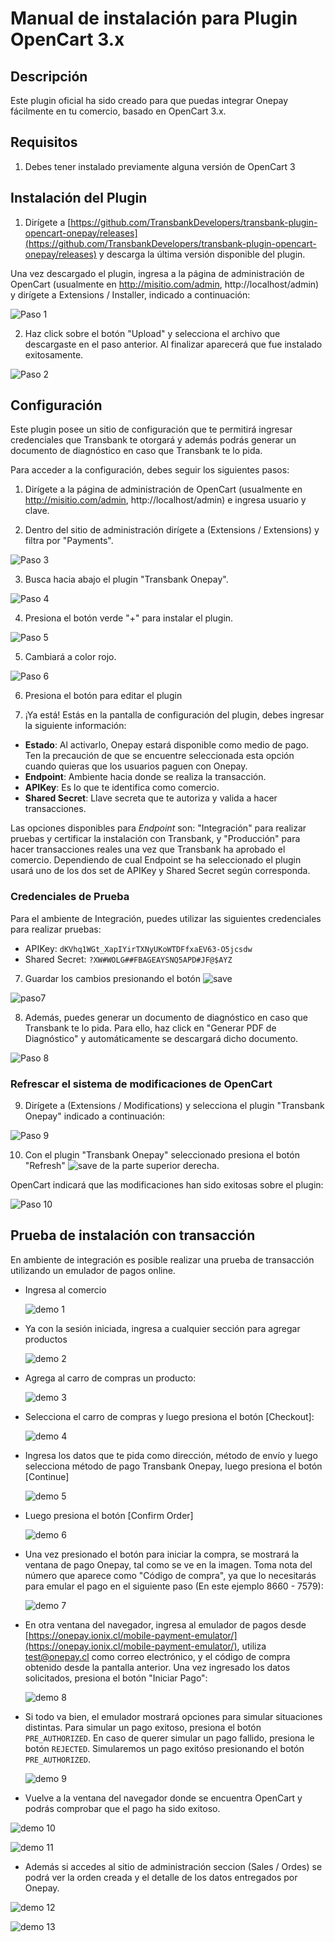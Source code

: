 # Manual de instalación para Plugin OpenCart 3.x

## Descripción

Este plugin oficial ha sido creado para que puedas integrar Onepay fácilmente en tu comercio, basado en OpenCart 3.x.

## Requisitos

1. Debes tener instalado previamente alguna versión de OpenCart 3

## Instalación del Plugin

1. Dirígete a [https://github.com/TransbankDevelopers/transbank-plugin-opencart-onepay/releases](https://github.com/TransbankDevelopers/transbank-plugin-opencart-onepay/releases) y descarga la última versión disponible del plugin.

  Una vez descargado el plugin, ingresa a la página de administración de OpenCart (usualmente en http://misitio.com/admin, http://localhost/admin) y dirígete a Extensions / Installer, indicado a continuación:

  ![Paso 1](img/paso1.png)
  
2. Haz click sobre el botón "Upload" y selecciona el archivo que descargaste en el paso anterior. Al finalizar aparecerá que fue instalado exitosamente.

  ![Paso 2](img/paso2.png)

## Configuración

Este plugin posee un sitio de configuración que te permitirá ingresar credenciales que Transbank te otorgará y además podrás generar un documento de diagnóstico en caso que Transbank te lo pida.

Para acceder a la configuración, debes seguir los siguientes pasos:

1. Dirígete a la página de administración de OpenCart (usualmente en http://misitio.com/admin, http://localhost/admin) e ingresa usuario y clave.

2. Dentro del sitio de administración dirígete a (Extensions / Extensions) y filtra por "Payments".

  ![Paso 3](img/paso3.png)

3. Busca hacia abajo el plugin "Transbank Onepay".

  ![Paso 4](img/paso4.png)

4. Presiona el botón verde "+" para instalar el plugin.
   
  ![Paso 5](img/paso5.png)

5. Cambiará a color rojo.

  ![Paso 6](img/paso6.png)

6. Presiona el botón para editar el plugin

7. ¡Ya está! Estás en la pantalla de configuración del plugin, debes ingresar la siguiente información:
  * **Estado**: Al activarlo, Onepay estará disponible como medio de pago. Ten la precaución de que se encuentre seleccionada esta opción cuando quieras que los usuarios paguen con Onepay.
  * **Endpoint**: Ambiente hacia donde se realiza la transacción. 
  * **APIKey**: Es lo que te identifica como comercio.
  * **Shared Secret**: Llave secreta que te autoriza y valida a hacer transacciones.
  
  Las opciones disponibles para _Endpoint_ son: "Integración" para realizar pruebas y certificar la instalación con Transbank, y "Producción" para hacer transacciones reales una vez que Transbank ha aprobado el comercio. Dependiendo de cual Endpoint se ha seleccionado el plugin usará uno de los dos set de APIKey y Shared Secret según corresponda. 
  
### Credenciales de Prueba

Para el ambiente de Integración, puedes utilizar las siguientes credenciales para realizar pruebas:

* APIKey: `dKVhq1WGt_XapIYirTXNyUKoWTDFfxaEV63-O5jcsdw`
* Shared Secret: `?XW#WOLG##FBAGEAYSNQ5APD#JF@$AYZ`

7. Guardar los cambios presionando el botón ![save](img/save.png)
   
  ![paso7](img/paso7.png)

8. Además, puedes generar un documento de diagnóstico en caso que Transbank te lo pida. Para ello, haz click en "Generar PDF de Diagnóstico" y automáticamente se descargará dicho documento.

  ![Paso 8](img/paso8.png)

### Refrescar el sistema de modificaciones de OpenCart

9. Dirígete a (Extensions / Modifications) y selecciona el plugin "Transbank Onepay" indicado a continuación:

  ![Paso 9](img/paso9.png)

10. Con el plugin "Transbank Onepay" seleccionado presiona el botón "Refresh" ![save](img/mod_refresh.png) de la parte superior derecha.

OpenCart indicará que las modificaciones han sido exitosas sobre el plugin:

  ![Paso 10](img/paso10.png)

## Prueba de instalación con transacción

En ambiente de integración es posible realizar una prueba de transacción utilizando un emulador de pagos online.

* Ingresa al comercio

  ![demo 1](img/demo1.png)

* Ya con la sesión iniciada, ingresa a cualquier sección para agregar productos

  ![demo 2](img/demo2.png)

* Agrega al carro de compras un producto:

  ![demo 3](img/demo3.png)

* Selecciona el carro de compras y luego presiona el botón [Checkout]:

  ![demo 4](img/demo4.png)

* Ingresa los datos que te pida como dirección, método de envío y luego selecciona método de pago Transbank Onepay, luego presiona el botón [Continue]

  ![demo 5](img/demo5.png)

* Luego presiona el botón [Confirm Order]

  ![demo 6](img/demo6.png)

* Una vez presionado el botón para iniciar la compra, se mostrará la ventana de pago Onepay, tal como se ve en la imagen. Toma nota del número que aparece como "Código de compra", ya que lo necesitarás para emular el pago en el siguiente paso (En este ejemplo 8660 - 7579):
  
  ![demo 7](img/demo7.png)
  
* En otra ventana del navegador, ingresa al emulador de pagos desde [https://onepay.ionix.cl/mobile-payment-emulator/](https://onepay.ionix.cl/mobile-payment-emulator/), utiliza test@onepay.cl como correo electrónico, y el código de compra obtenido desde la pantalla anterior. Una vez ingresado los datos solicitados, presiona el botón "Iniciar Pago":

  ![demo 8](img/demo8.png)
  
* Si todo va bien, el emulador mostrará opciones para simular situaciones distintas. Para simular un pago exitoso, presiona el botón `PRE_AUTHORIZED`. En caso de querer simular un pago fallido, presiona le botón `REJECTED`. Simularemos un pago exitóso presionando el botón `PRE_AUTHORIZED`.

  ![demo 9](img/demo9.png)
  
* Vuelve a la ventana del navegador donde se encuentra OpenCart y podrás comprobar que el pago ha sido exitoso.

 ![demo 10](img/demo10.png)

 ![demo 11](img/demo11.png)

* Además si accedes al sitio de administración seccion (Sales / Ordes) se podrá ver la orden creada y el detalle de los datos entregados por Onepay.

 ![demo 12](img/demo12.png)

 ![demo 13](img/demo13.png)
